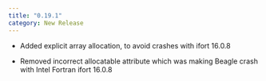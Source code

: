 ```yaml
---
title: "0.19.1"
category: New Release
---
```

  - Added explicit array allocation, to avoid crashes with ifort 16.0.8

  - Removed incorrect allocatable attribute which was making Beagle crash with Intel Fortran ifort 16.0.8



